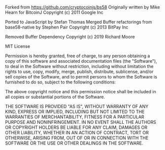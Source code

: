 Forked from https://github.com/cryptocoinjs/bs58
Originally written by Mike Hearn for BitcoinJ
Copyright (c) 2011 Google Inc

Ported to JavaScript by Stefan Thomas
Merged Buffer refactorings from base58-native by Stephen Pair
Copyright (c) 2013 BitPay Inc

Removed Buffer Dependency
Copyright (c) 2019 Richard Moore


MIT License

Permission is hereby granted, free of charge, to any person obtaining a copy
of this software and associated documentation files (the "Software"), to deal
in the Software without restriction, including without limitation the rights
to use, copy, modify, merge, publish, distribute, sublicense, and/or sell
copies of the Software, and to permit persons to whom the Software is
furnished to do so, subject to the following conditions:

The above copyright notice and this permission notice shall be included in all
copies or substantial portions of the Software.

THE SOFTWARE IS PROVIDED "AS IS", WITHOUT WARRANTY OF ANY KIND, EXPRESS OR
IMPLIED, INCLUDING BUT NOT LIMITED TO THE WARRANTIES OF MERCHANTABILITY,
FITNESS FOR A PARTICULAR PURPOSE AND NONINFRINGEMENT. IN NO EVENT SHALL THE
AUTHORS OR COPYRIGHT HOLDERS BE LIABLE FOR ANY CLAIM, DAMAGES OR OTHER
LIABILITY, WHETHER IN AN ACTION OF CONTRACT, TORT OR OTHERWISE, ARISING FROM,
OUT OF OR IN CONNECTION WITH THE SOFTWARE OR THE USE OR OTHER DEALINGS IN THE
SOFTWARE.
